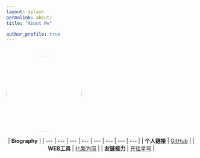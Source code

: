 ```yaml
---
layout: splash
permalink: about/
title: "About Me"

author_profile: true
---
```

<div style="padding-top:1.5em;"> 
    <img src="https://avatars.githubusercontent.com/u/124686994?v=4" width="200px" class="align-center" style="border-radius: 50%;"/>
</div>

<div style="text-align:center">

  
| **Biography** | 
| --- | --- | --- | --- | --- | --- | --- | --- |
| **个人链接** | [GitHub](https://github.com/Sumalene) |
| **WEB工具** | [化繁为简](http://www.aies.cn/) | 
| **友链接力** | [开往星穹](https://travellings.cn/go.html) |


</div>
